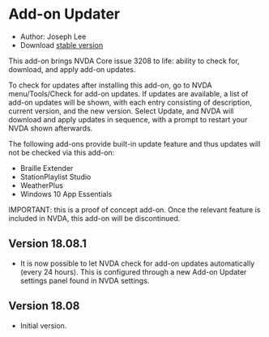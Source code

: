 # Add-on Updater

* Author: Joseph Lee
* Download [stable version][1]

This add-on brings NVDA Core issue 3208 to life: ability to check for, download, and apply add-on updates.

To check for updates after installing this add-on, go to NVDA menu/Tools/Check for add-on updates. If updates are available, a list of add-on updates will be shown, with each entry consisting of description, current version, and the new version. Select Update, and NVDA will download and apply updates in sequence, with a prompt to restart your NVDA shown afterwards.

The following add-ons provide built-in update feature and thus updates will not be checked via this add-on:

* Braille Extender
* StationPlaylist Studio
* WeatherPlus
* Windows 10 App Essentials

IMPORTANT: this is a proof of concept add-on. Once the relevant feature is included in NVDA, this add-on will be discontinued.

## Version 18.08.1

* It is now possible to let NVDA check for add-on updates automatically (every 24 hours). This is configured through a new Add-on Updater settings panel found in NVDA settings.

## Version 18.08

* Initial version.

[1]: https://addons.nvda-project.org/files/get.php?file=nvda3208
